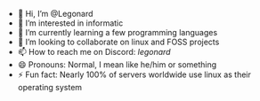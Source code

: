 - 👋 Hi, I’m @Legonard
- 👀 I’m interested in informatic
- 🌱 I’m currently learning a few programming languages
- 💞️ I’m looking to collaborate on linux and FOSS projects
- 📫 How to reach me on Discord: _legonard_
- 😄 Pronouns: Normal, I mean like he/him or something
- ⚡ Fun fact: Nearly 100% of servers worldwide use linux as their operating system
